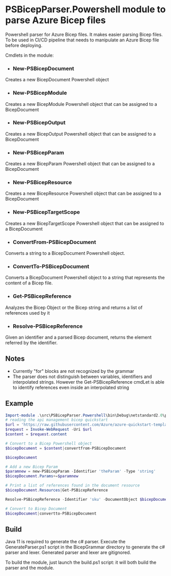 # PSBicepParser.Powershell module to parse Azure Bicep files
Powershell parser for Azure Bicep files. It makes easier parsing Bicep files. To be used in CI/CD pipeline that needs to manipulate an Azure Bicep file before deploying.

Cmdlets in the module:

- ### New-PSBicepDocument

Creates a new BicepDocument Powershell object

- ### New-PSBicepModule

Creates a new BicepModule Powershell object that can be assigned to a BicepDocument

- ### New-PSBicepOutput

Creates a new BicepOutput Powershell object that can be assigned to a BicepDocument

- ### New-PSBicepParam

Creates a new BicepParam Powershell object that can be assigned to a BicepDocument

- ### New-PSBicepResource

Creates a new BicepResource Powershell object that can be assigned to a BicepDocument

- ### New-PSBicepTargetScope

Creates a new BicepTargetScope Powershell object that can be assigned to a BicepDocument

- ### ConvertFrom-PSBicepDocument

Converts a string to a BicepDocument Powershell object.

- ### ConvertTo-PSBicepDocument

Converts a BicepDocument Powershell object to a string that represents the content of a Bicep file.

- ### Get-PSBicepReference

Analyzes the Bicep Object or the Bicep string and returns a list of references used by it

- ### Resolve-PSBicepReference

Given an identifier and a parsed Bicep document, returns the element referred by the identifier.

## Notes

- Currently "for" blocks are not recognized by the grammar
- The parser does not distinguish between variables, identifiers and interpolated strings. However the Get-PSBicepReference cmdLet is able to identify references even inside an interpolated string

## Example

``` powershell
Import-module .\src\PSBicepParser.Powershell\bin\Debug\netstandard2.0\publish\PSBicepParser.Powershell.dll 
# reading the api management bicep quickstart
$url = 'https://raw.githubusercontent.com/Azure/azure-quickstart-templates/master/quickstarts/microsoft.apimanagement/azure-api-management-create/main.bicep'
$request = Invoke-WebRequest -Uri $url
$content = $request.content

# Convert to a Bicep Powershell object
$bicepDocument = $content|convertfrom-PSBicepDocument

$bicepDocument

# Add a new Bicep Param
$paramnew = new-PSBicepParam -Identifier 'theParam' -Type 'string'
$bicepDocument.Params+=$paramnew

# Print a list of references found in the document resource
$bicepDocument.Resources|Get-PSBicepReference

Resolve-PSBicepReference -Identifier 'sku' -DocumentObject $bicepDocument

# Convert to Bicep Document
$bicepDocument|convertto-PSBicepDocument
```

## Build

Java 11 is required to generate the c# parser. Execute the GenerateParser.ps1 script in the BicepGrammar directory to generate the c# parser and lexer. Generated parser and lexer are gitignored.

To build the module, just launch the build.ps1 script: it will both build the parser and the module.
